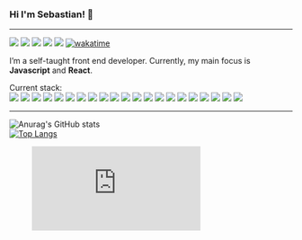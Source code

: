 ### Hi I'm Sebastian! 👋
<hr>

[<img src="https://img.shields.io/static/v1?logo=gmail&label&color=EA4335&message=sebastian.vuye&logoColor=white&logoWidth=20">](mailto:sebastian.vuye@gmail.com)
[<img src="https://img.shields.io/static/v1?logo=twitter&label&color=1DA1F2&message=@sebavuye&logoColor=white&logoWidth=20">](https://twitter.com/sebavuye)
[<img src="https://img.shields.io/static/v1?logo=linkedin&label&color=0A66C2&message=sebastianvuye&logoColor=white&logoWidth=20">](https://www.linkedin.com/in/sebastianvuye/)
[<img src="https://img.shields.io/static/v1?logo=instagram&label&color=E4405F&message=sebavuye&logoColor=white&logoWidth=20">](https://www.instagram.com/sebavuye/)
[<img src="https://img.shields.io/static/v1?logo=facebook&label&color=1877F2&message=sebavuye&logoColor=white&logoWidth=20">](https://www.facebook.com/sebavuye/)
[![wakatime](https://wakatime.com/badge/user/df0036c6-328a-4a39-be9b-e49417ed22a1.svg)](https://wakatime.com/@df0036c6-328a-4a39-be9b-e49417ed22a1)

I’m a self-taught front end developer. Currently, my main focus is **Javascript** and **React**.
<br/>

Current stack:
<br/>
<img src="https://img.shields.io/static/v1?logo=javascript&label&color=F7DF1E&message=JavaScript&logoColor=black&logoWidth=20">
<img src="https://img.shields.io/static/v1?logo=react&label&color=61DAFB&message=React&logoColor=black&logoWidth=20">
<img src="https://img.shields.io/static/v1?logo=next.js&label&color=000000&message=Next.js&logoColor=white&logoWidth=20">
<img src="https://img.shields.io/static/v1?logo=sass&label&color=CC6699&message=SCSS&logoColor=white&logoWidth=20">
<img src="https://img.shields.io/static/v1?logo=css3&label&color=1572B6&message=CSS&logoColor=white&logoWidth=20">
<img src="https://img.shields.io/static/v1?logo=html5&label&color=E34F26&message=HTML&logoColor=white&logoWidth=20">
<img src="https://img.shields.io/static/v1?logo=material-ui&label&color=0081CB&message=Material-UI&logoColor=white&logoWidth=20">
<img src="https://img.shields.io/static/v1?logo=styled-components&label&color=DB7093&message=styled-components&logoColor=white&logoWidth=20">
<img src="https://img.shields.io/static/v1?logo=chakra-ui&label&color=319795&message=Chakra-UI&logoColor=white&logoWidth=20">
<img src="https://img.shields.io/static/v1?logo=git&label&color=F05032&message=Git&logoColor=white&logoWidth=20">
<img src="https://img.shields.io/static/v1?logo=npm&label&color=CB3837&message=npm&logoColor=white&logoWidth=20">
<img src="https://img.shields.io/static/v1?logo=yarn&label&color=2C8EBB&message=yarn&logoColor=white&logoWidth=20">
<img src="https://img.shields.io/static/v1?logo=prettier&label&color=F7B93E&message=Prettier&logoColor=white&logoWidth=20">
<img src="https://img.shields.io/static/v1?logo=eslint&label&color=4B32C3&message=ESlint&logoColor=white&logoWidth=20">
<img src="https://img.shields.io/static/v1?logo=testing-library&label&color=E33332&message=Testing Library&logoColor=white&logoWidth=20">
<img src="https://img.shields.io/static/v1?logo=babel&label&color=F9DC3E&message=Babel&logoColor=black&logoWidth=20">
<img src="https://img.shields.io/static/v1?logo=storybook&label&color=FF4785&message=Storybook&logoColor=black&logoWidth=20">
<img src="https://img.shields.io/static/v1?logo=netlify&label&color=00C7B7&message=Netlify&logoColor=white&logoWidth=20">
<img src="https://img.shields.io/static/v1?logo=vercel&label&color=000000&message=Vercel&logoColor=white&logoWidth=20">
<img src="https://img.shields.io/static/v1?logo=github&label&color=181717&message=GitHub&logoColor=white&logoWidth=20">
<img src="https://img.shields.io/static/v1?logo=figma&label&color=F24E1E&message=Figma&logoColor=white&logoWidth=20">
<hr>

![Anurag's GitHub stats](https://github-readme-stats.vercel.app/api?username=sebavuye&show_icons=true)
<br/>
[![Top Langs](https://github-readme-stats.vercel.app/api/top-langs/?username=sebavuye&layout=compact)](https://github.com/anuraghazra/github-readme-stats)
<figure><embed src="https://wakatime.com/share/@sebastianvuye/51e29936-916a-4652-8352-c47857f4f28c.svg"></embed></figure>


